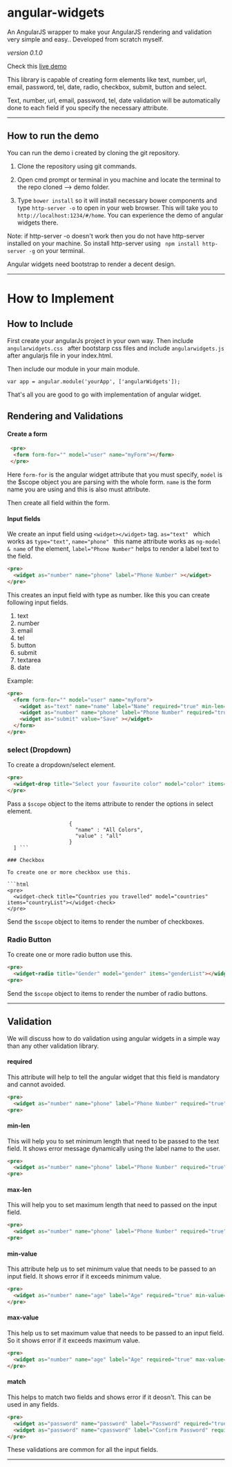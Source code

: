 # angular-widgets

An AngularJS wrapper to make your AngularJS rendering and validation very simple and easy.. Developed from scratch myself.

_version 0.1.0_

Check this [live demo](http://angularwidgets.herokuapp.com/#/home)


This library is capable of creating form elements like text, number, url, email, password, tel, date, radio, checkbox, submit, button and select.

Text, number, url, email, password, tel, date validation will be automatically done to each field if you specify the necessary attribute. 

___

## How to run the demo 

You can run the demo i created by cloning the git repository.

1. Clone the repository using git commands.

2. Open cmd prompt or terminal in you machine and locate the terminal to the repo cloned --> demo folder. 

3. Type ``` bower install ``` so it will install necessary bower components and type ``` http-server -o ``` to open in your web browser. This will take you to ``` http://localhost:1234/#/home ```. You can experience the demo of angular widgets there.

Note: if http-server -o doesn't work then you do not have http-server  installed on your machine. So install http-server using ``` npm install http-server -g``` on your terminal.

Angular widgets need bootstrap to render a decent design. 

___

# How to Implement

## How to Include 

First create your angularJs project in your own way. Then include ```angularwidgets.css ``` after bootstarp css files and include ``` angularwidgets.js ``` after angularjs file in your index.html. 

Then include our module in your main module.

``` var app = angular.module('yourApp', ['angularWidgets']); ```

That's all you are good to go with implementation of angular widget.


## Rendering and Validations

#### Create a form

```html 
 <pre>
  <form form-for="" model="user" name="myForm"></form>
 </pre>
 ```

Here ``` form-for ``` is the angular widget attribute that you must specify, ``` model ``` is the $scope object you are parsing with the whole form. ``` name ``` is the form name you are using and this is also must attribute.

Then create all field within the form.

#### Input fields

We create an input field using ```<widget></widget>``` tag. ```as="text" ``` which works as `type="text"`, ```name="phone" ``` this name attribute works as ``` ng-model & name ``` of the element, ``` label="Phone Number" ``` helps to render a label text to the field.

```html
<pre>
  <widget as="number" name="phone" label="Phone Number" ></widget> 
</pre>
```

This creates an input field with type as number. like this you can create following input fields.

1. text
2. number
3. email
4. tel
5. button
6. submit
7. textarea
8. date

Example:

```html 
<pre>
  <form form-for="" model="user" name="myForm">
    <widget as="text" name="name" label="Name" required="true" min-len="03"></widget> 
    <widget as="number" name="phone" label="Phone Number" required="true" max-len="10" ></widget>
    <widget as="submit" value="Save" ></widget>
  </form>
</pre>
```

### select (Dropdown)

To create a dropdown/select element.

```html
<pre>
  <widget-drop title="Select your favourite color" model="color" items="colorsList"></widget-drop>
</pre>
```

Pass a `$scope` object to the items attribute to render the options in select element.

```$scope.colorsList = [
                    {
                      "name" : "All Colors",
                      "value" : "all"
                    }
  ] ```

### Checkbox

To create one or more checkbox use this.

```html
<pre>
  <widget-check title="Countries you travelled" model="countries" items="countryList"></widget-check>
</pre>
```

Send the `$scope` object to items to render the number of checkboxes.

### Radio Button

To create one or more radio button use this.

```html
<pre>
  <widget-radio title="Gender" model="gender" items="genderList"></widget-radio>
<pre>
```

Send the `$scope` object to items to render the number of radio buttons.


___

## Validation
We will discuss how to do validation using angular widgets in a simple way than any other validation library.

#### required

This attribute will help to tell the angular widget that this field is mandatory and cannot avoided.

```html
<pre>
  <widget as="number" name="phone" label="Phone Number" required="true"></widget> 
<pre>
```

#### min-len

This will help you to set minimum length that need to be passed to the text field. It shows error message dynamically using the label name to the user. 

```html
<pre>
  <widget as="number" name="phone" label="Phone Number" required="true" min-len="4"></widget> 
<pre>
```

#### max-len

This will help you to set maximum length that need to passed on the input field. 

```html
<pre>
  <widget as="number" name="phone" label="Phone Number" required="true" max-len="10"></widget> 
<pre>
```

#### min-value

This attribute help us to set minimum value that needs to be passed to an input field. It shows error if it exceeds minimum value.

```html
<pre>
  <widget as="number" name="age" label="Age" required="true" min-value="4" ></widget> 
</pre>
```

#### max-value

This help us to set maximum value that needs to be passed to an input field. So it shows error if it exceeds maximum value.

```html
<pre>
  <widget as="number" name="age" label="Age" required="true" max-value="80" ></widget> 
</pre>
```


#### match

This helps to match two fields and shows error if it deosn't. This can be used in any fields. 

```html
<pre>
  <widget as="password" name="password" label="Password" required="true" ></widget>
  <widget as="password" name="cpassword" label="Confirm Password" required="true" match="password"></widget>
</pre>
```

These validations are common for all the input fields.

___




















